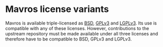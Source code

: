 Mavros license variants
=======================

Mavros is available triple-licensed as [BSD][bsd], [GPLv3][gpl] and [LGPLv3][lgpl].
Its use is compatible with any of these licenses.
However, contributions to the upstream repository must be made
available under all three licenses and therefore have
to be compatible to BSD, GPLv3 and LGPLv3.


[lgpl]: https://www.gnu.org/licenses/lgpl.html
[gpl]: https://www.gnu.org/licenses/gpl.html
[bsd]: https://github.com/mavlink/mavros/blob/master/LICENSE-BSD.md

